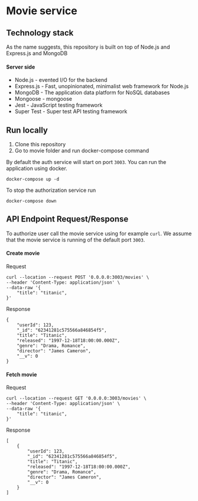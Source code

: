 # Movie service

## Technology stack

As the name suggests, this repository is built on top of Node.js and Express.js and MongoDB

#### Server side

- Node.js - evented I/O for the backend
- Express.js - Fast, unopinionated, minimalist web framework for Node.js
- MongoDB - The application data platform for NoSQL databases
- Mongoose - mongoose
- Jest - JavaScript testing framework
- Super Test - Super test API testing framework


## Run locally

1. Clone this repository
1. Go to movie folder and run docker-compose command


By default the auth service will start on port `3003`. You can run the application using docker. 

```
docker-compose up -d
```

To stop the authorization service run

```
docker-compose down
```

## API Endpoint Request/Response
To authorize user call the movie service using for example `curl`. We assume
that the movie service is running of the default port `3003`.


#### Create movie
Request

```
curl --location --request POST '0.0.0.0:3003/movies' \
--header 'Content-Type: application/json' \
--data-raw '{
    "title": "titanic",
}'
```

Response

```
{
    "userId": 123,
    "_id": "62341281c575566a846854f5",
    "title": "Titanic",
    "released": "1997-12-18T18:00:00.000Z",
    "genre": "Drama, Romance",
    "director": "James Cameron",
    "__v": 0
}
```

#### Fetch movie
Request

```
curl --location --request GET '0.0.0.0:3003/movies' \
--header 'Content-Type: application/json' \
--data-raw '{
    "title": "titanic",
}'
```

Response

```
[
    {
        "userId": 123,
        "_id": "62341281c575566a846854f5",
        "title": "Titanic",
        "released": "1997-12-18T18:00:00.000Z",
        "genre": "Drama, Romance",
        "director": "James Cameron",
        "__v": 0
    }
]
```

